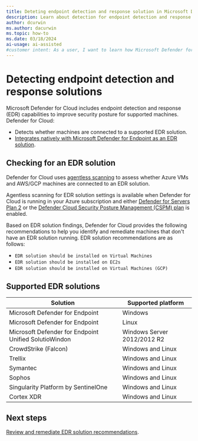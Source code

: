```yaml
---
title: Deteting endpoint detection and response solution in Microsoft Defender for Cloud
description: Learn about detection for endpoint detection and response solutions in Microsoft Defender for Cloud
author: dcurwin
ms.author: dacurwin
ms.topic: how-to
ms.date: 03/18/2024
ai-usage: ai-assisted
#customer intent: As a user, I want to learn how Microsoft Defender for Cloud can help me to protect enterprise endpoints, improve endpoint posture, and respond to security threats.
---
```


# Detecting endpoint detection and response solutions

Microsoft Defender for Cloud includes endpoint detection and response (EDR) capabilities to improve security posture for supported machines. Defender for Cloud:

- Detects whether machines are connected to a supported EDR solution.
- [Integrates natively with Microsoft Defender for Endpoint as an EDR solution](integration-defender-for-endpoint.md).


## Checking for an EDR solution

Defender for Cloud uses [agentless scanning](concept-agentless-data-collection.md) to assess whether Azure VMs and AWS/GCP machines are connected to an EDR solution. 

Agentless scanning for EDR solution settings is available when Defender for Cloud is running in your Azure subscription and either [Defender for Servers Plan 2](tutorial-enable-servers-plan.md) or the [Defender Cloud Security Posture Management (CSPM) plan](tutorial-enable-cspm-plan.md) is enabled. 

Based on EDR solution findings, Defender for Cloud provides the following recommendations to help you identify and remediate machines that don't have an EDR solution running. EDR solution recommendations are as follows:

- `EDR solution should be installed on Virtual Machines`
- `EDR solution should be installed on EC2s`
- `EDR solution should be installed on Virtual Machines (GCP)`


## Supported EDR solutions

**Solution** | **Supported platform**
--- | ---
Microsoft Defender for Endpoint | Windows 
Microsoft Defender for Endpoint | Linux
Microsoft Defender for Endpoint Unified SolutioWindon | Windows Server 2012/2012 R2
CrowdStrike (Falcon) | Windows and Linux
Trellix	| Windows and Linux
Symantec | Windows and Linux
Sophos | Windows and Linux
Singularity Platform by SentinelOne	| Windows and Linux
Cortex XDR | Windows and Linux


## Next steps

[Review and remediate EDR solution recommendations](endpoint-detection-response-solution-recommendations.md).

